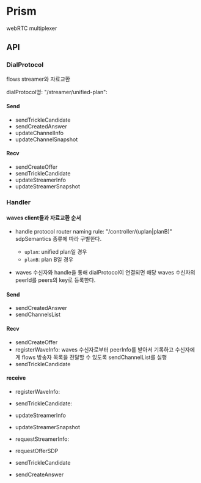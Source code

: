 # Prism
webRTC multiplexer

## API
### DialProtocol
flows streamer와 자료교환

dialProtocol명: "/streamer/unified-plan":
#### Send
* sendTrickleCandidate
* sendCreatedAnswer
* updateChannelInfo
* updateChannelSnapshot

#### Recv
* sendCreateOffer
* sendTrickleCandidate
* updateStreamerInfo
* updateStreamerSnapshot

### Handler
#### waves client들과 자료교환 순서
* handle protocol router naming rule: "/controller/(uplan|planB)"
sdpSemantics 종류에 따라 구별한다.
  * ```uplan```: unified plan일 경우
  * ```planB```: plan B일 경우
 
  
* waves 수신자와 handle을 통해 dialProtocol이 연결되면
해당 waves 수신자의 peerId를 peers의 key로 등록한다. 
#### Send
* sendCreatedAnswer
* sendChannelsList
#### Recv
* sendCreateOffer
* registerWaveInfo: 
  waves 수신자로부터 peerInfo를 받아서 기록하고 
  수신자에게 flows 방송자 목록을 전달할 수 있도록 sendChannelList를 실행
* sendTrickleCandidate

#### receive
* registerWaveInfo: 
* sendTrickleCandidate:
* updateStreamerInfo
* updateStreamerSnapshot

* requestStreamerInfo: 
* requestOfferSDP
* sendTrickleCandidate
* sendCreateAnswer
